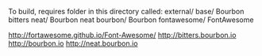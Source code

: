 To build, requires folder in this directory called:
	external/
		base/ 			Bourbon bitters
		neat/			Bourbon neat
		bourbon/		Bourbon
		fontawesome/	FontAwesome

http://fortawesome.github.io/Font-Awesome/
http://bitters.bourbon.io
http://bourbon.io
http://neat.bourbon.io